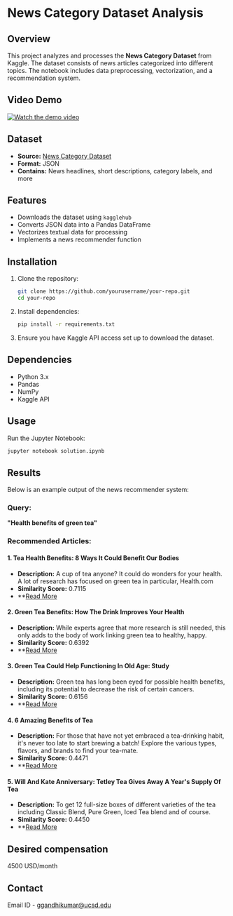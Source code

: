 # News Category Dataset Analysis

## Overview

This project analyzes and processes the **News Category Dataset** from Kaggle. The dataset consists of news articles categorized into different topics. The notebook includes data preprocessing, vectorization, and a recommendation system.

## Video Demo
[![Watch the demo video](https://img.youtube.com/vi/IM1ZOGOwegQ/0.jpg)](https://www.youtube.com/watch?v=IM1ZOGOwegQ)



## Dataset

- **Source:** [News Category Dataset](https://www.kaggle.com/rmisra/news-category-dataset)
- **Format:** JSON
- **Contains:** News headlines, short descriptions, category labels, and more

## Features

- Downloads the dataset using `kagglehub`
- Converts JSON data into a Pandas DataFrame
- Vectorizes textual data for processing
- Implements a news recommender function

## Installation

1. Clone the repository:
   ```sh
   git clone https://github.com/yourusername/your-repo.git
   cd your-repo
   ```
2. Install dependencies:
   ```sh
   pip install -r requirements.txt
   ```
3. Ensure you have Kaggle API access set up to download the dataset.

## Dependencies

- Python 3.x
- Pandas
- NumPy
- Kaggle API


## Usage

Run the Jupyter Notebook:

```sh
jupyter notebook solution.ipynb
```

## Results

Below is an example output of the news recommender system:

### Query:
**"Health benefits of green tea"**

### Recommended Articles:

#### 1. Tea Health Benefits: 8 Ways It Could Benefit Our Bodies
- **Description:** A cup of tea anyone? It could do wonders for your health. A lot of research has focused on green tea in particular, Health.com
- **Similarity Score:** 0.7115
- **[Read More](https://www.huffingtonpost.com/entry/tea-health-benefits-cancer-heart-disease_us_5b9c2e55e4b03a1dcc7ce60b)

#### 2. Green Tea Benefits: How The Drink Improves Your Health
- **Description:** While experts agree that more research is still needed, this only adds to the body of work linking green tea to healthy, happy.
- **Similarity Score:** 0.6392
- **[Read More](https://www.huffingtonpost.com/entry/green-tea-benefits-health_us_5b9c6ec9e4b03a1dcc7e965a)

#### 3. Green Tea Could Help Functioning In Old Age: Study
- **Description:** Green tea has long been eyed for possible health benefits, including its potential to decrease the risk of certain cancers.
- **Similarity Score:** 0.6156
- **[Read More](https://www.huffingtonpost.com/entry/green-tea-functioning-old-age_us_5b9b4994e4b03a1dcc765816)

#### 4. 6 Amazing Benefits of Tea
- **Description:** For those that have not yet embraced a tea-drinking habit, it's never too late to start brewing a batch! Explore the various types, flavors, and brands to find your tea-mate.
- **Similarity Score:** 0.4471
- **[Read More](https://www.huffingtonpost.com/entry/tea-health-benefits_us_5b9d4d2be4b03a1dcc866e19)

#### 5. Will And Kate Anniversary: Tetley Tea Gives Away A Year's Supply Of Tea
- **Description:** To get 12 full-size boxes of different varieties of the tea including Classic Blend, Pure Green, Iced Tea blend and of course.
- **Similarity Score:** 0.4450
- **[Read More](https://www.huffingtonpost.com/entry/will-and-kate-anniversary_us_5b9ba2a3e4b03a1dcc79328e)




## Desired compensation
4500 USD/month

## Contact
Email ID - ggandhikumar@ucsd.edu

